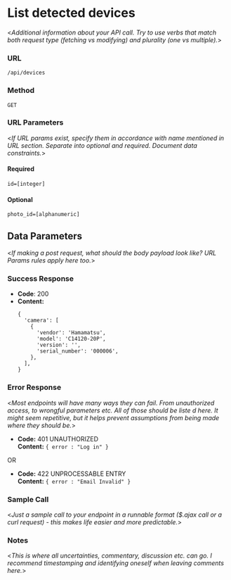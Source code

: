 # List detected devices

  <_Additional information about your API call. Try to use verbs that match both request type (fetching vs modifying) and plurality (one vs multiple)._>

### URL

  `/api/devices`

### Method
  
  `GET`
  
### URL Parameters

   <_If URL params exist, specify them in accordance with name mentioned in URL section. Separate into optional and required. Document data constraints._> 

#### Required
 
   `id=[integer]`

#### Optional
 
   `photo_id=[alphanumeric]`

## Data Parameters

  <_If making a post request, what should the body payload look like? URL Params rules apply here too._>

### Success Response

* **Code**: 200 <br />
* **Content:** 
    ```
    {
      'camera': [
        {
          'vendor': 'Hamamatsu',
          'model': 'C14120-20P',
          'version': '',
          'serial_number': '000006',
        },
      ],
    }
    ```
 
### Error Response

  <_Most endpoints will have many ways they can fail. From unauthorized access, to wrongful parameters etc. All of those should be liste d here. It might seem repetitive, but it helps prevent assumptions from being made where they should be._>

  * **Code:** 401 UNAUTHORIZED <br />
    **Content:** `{ error : "Log in" }`

  OR

  * **Code:** 422 UNPROCESSABLE ENTRY <br />
    **Content:** `{ error : "Email Invalid" }`

### Sample Call

  <_Just a sample call to your endpoint in a runnable format ($.ajax call or a curl request) - this makes life easier and more predictable._> 

### Notes

  <_This is where all uncertainties, commentary, discussion etc. can go. I recommend timestamping and identifying oneself when leaving comments here._> 
